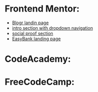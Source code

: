 # Frontend Mentor:
  - [Blogr landin page](https://github.com/RenatoDourad0/Courses/tree/master/frontend_mentor/blogr-landing-page-main)
  - [intro section with dropdown navigation](https://github.com/RenatoDourad0/Courses/tree/master/frontend_mentor/intro-section-with-dropdown-navigation-main)
  - [social proof section](https://github.com/RenatoDourad0/Courses/tree/master/frontend_mentor/social-proof-section-master)
  - [EasyBank landing page](https://github.com/RenatoDourad0/Courses/tree/master/frontend_mentor/easybank-landing-page-master)

# CodeAcademy:

# FreeCodeCamp:
